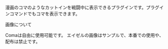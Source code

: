 漫画のコマのようなカットインを戦闘中に表示できるプラグインです。プラグインコマンドでもコマを表示できます。

画像について

Comaは自由に使用可能です。
エイゼルの画像はサンプルで、本番での使用や、配布は禁止です。

